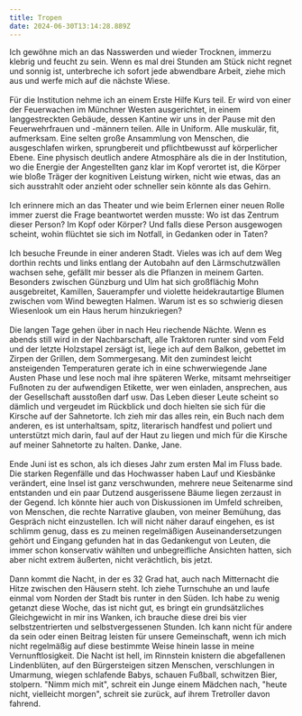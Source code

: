 ```yaml
---
title: Tropen
date: 2024-06-30T13:14:28.889Z
---
```

Ich gewöhne mich an das Nasswerden und wieder Trocknen, immerzu klebrig und feucht zu sein. Wenn es mal drei Stunden am Stück nicht regnet und sonnig ist, unterbreche ich sofort jede abwendbare Arbeit, ziehe mich aus und werfe mich auf die nächste Wiese.\
\
Für die Institution nehme ich an einem Erste Hilfe Kurs teil. Er wird von einer der Feuerwachen im Münchner Westen ausgerichtet, in einem langgestreckten Gebäude, dessen Kantine wir uns in der Pause mit den Feuerwehrfrauen und -männern teilen. Alle in Uniform. Alle muskulär, fit, aufmerksam. Eine selten große Ansammlung von Menschen, die ausgeschlafen wirken, sprungbereit und pflichtbewusst auf körperlicher Ebene. Eine physisch deutlich andere Atmosphäre als die in der Institution, wo die Energie der Angestellten ganz klar im Kopf verortet ist, die Körper wie bloße Träger der kognitiven Leistung wirken, nicht wie etwas, das an sich ausstrahlt oder anzieht oder schneller sein könnte als das Gehirn.\
\
Ich erinnere mich an das Theater und wie beim Erlernen einer neuen Rolle immer zuerst die Frage beantwortet werden musste: Wo ist das Zentrum dieser Person? Im Kopf oder Körper? Und falls diese Person ausgewogen scheint, wohin flüchtet sie sich im Notfall, in Gedanken oder in Taten?\
\
Ich besuche Freunde in einer anderen Stadt. Vieles was ich auf dem Weg dorthin rechts und links entlang der Autobahn auf den Lärmschutzwällen wachsen sehe, gefällt mir besser als die Pflanzen in meinem Garten. Besonders zwischen Günzburg und Ulm hat sich großflächig Mohn ausgebreitet, Kamillen, Sauerampfer und violette heidekrautartige Blumen zwischen vom Wind bewegten Halmen. Warum ist es so schwierig diesen Wiesenlook um ein Haus herum hinzukriegen?\
\
Die langen Tage gehen über in nach Heu riechende Nächte. Wenn es abends still wird in der Nachbarschaft, alle Traktoren runter sind vom Feld und der letzte Holzstapel zersägt ist, liege ich auf dem Balkon, gebettet im Zirpen der Grillen, dem Sommergesang. Mit den zumindest leicht ansteigenden Temperaturen gerate ich in eine schwerwiegende Jane Austen Phase und lese noch mal ihre späteren Werke, mitsamt mehrseitiger Fußnoten zu der aufwendigen Etikette, wer wen einladen, ansprechen, aus der Gesellschaft ausstoßen darf usw. Das Leben dieser Leute scheint so dämlich und vergeudet im Rückblick und doch hielten sie sich für die Kirsche auf der Sahnetorte. Ich zieh mir das alles rein, ein Buch nach dem anderen, es ist unterhaltsam, spitz, literarisch handfest und poliert und unterstützt mich darin, faul auf der Haut zu liegen und mich für die Kirsche auf meiner Sahnetorte zu halten. Danke, Jane.\
\
Ende Juni ist es schon, als ich dieses Jahr zum ersten Mal im Fluss bade. Die starken Regenfälle und das Hochwasser haben Lauf und Kiesbänke verändert, eine Insel ist ganz verschwunden, mehrere neue Seitenarme sind entstanden und ein paar Dutzend ausgerissene Bäume liegen zerzaust in der Gegend. Ich könnte hier auch von Diskussionen im Umfeld schreiben, von Menschen, die rechte Narrative glauben, von meiner Bemühung, das Gespräch nicht einzustellen. Ich will nicht näher darauf eingehen, es ist schlimm genug, dass es zu meinen regelmäßigen Auseinandersetzungen gehört und Eingang gefunden hat in das Gedankengut von Leuten, die immer schon konservativ wählten und unbegreifliche Ansichten hatten, sich aber nicht extrem äußerten, nicht verächtlich, bis jetzt.\
\
Dann kommt die Nacht, in der es 32 Grad hat, auch nach Mitternacht die Hitze zwischen den Häusern steht. Ich ziehe Turnschuhe an und laufe einmal vom Norden der Stadt bis runter in den Süden. Ich habe zu wenig getanzt diese Woche, das ist nicht gut, es bringt ein grundsätzliches Gleichgewicht in mir ins Wanken, ich brauche diese drei bis vier selbstzentrierten und selbstvergessenen Stunden. Ich kann nicht für andere da sein oder einen Beitrag leisten für unsere Gemeinschaft, wenn ich mich nicht regelmäßig auf diese bestimmte Weise hinein lasse in meine Vernunftlosigkeit. Die Nacht ist hell, im Rinnstein knistern die abgefallenen Lindenblüten, auf den Bürgersteigen sitzen Menschen, verschlungen in Umarmung, wiegen schlafende Babys, schauen Fußball, schwitzen Bier, stolpern. "Nimm mich mit", schreit ein Junge einem Mädchen nach, "heute nicht, vielleicht morgen", schreit sie zurück, auf ihrem Tretroller davon fahrend.